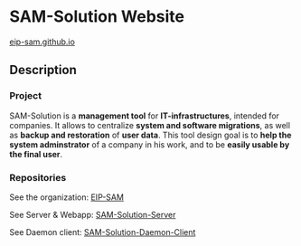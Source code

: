# SAM-Solution Website
[eip-sam.github.io](https://eip-sam.github.io/)

## Description
### Project
SAM-Solution is a __management tool__ for __IT-infrastructures__, intended for companies.
It allows to centralize __system and software migrations__, as well as __backup and restoration__ of __user data__.
This tool design goal is to __help the system adminstrator__ of a company in his work, and to be __easily usable by the final user__.

### Repositories
See the organization: [EIP-SAM](https://github.com/EIP-SAM)

See Server & Webapp: [SAM-Solution-Server](https://github.com/EIP-SAM/SAM-Solution-Server)

See Daemon client: [SAM-Solution-Daemon-Client](https://github.com/EIP-SAM/SAM-Solution-Daemon-Client)
